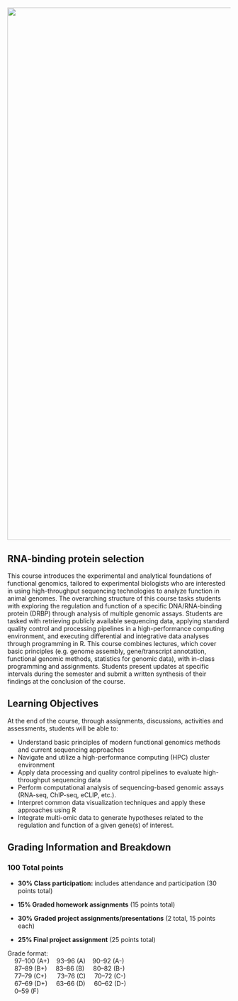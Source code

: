  # <img src="Images/RBP_Data_Overview.jpg" width="1200px">

## RNA-binding protein selection

This course introduces the experimental and analytical foundations of functional genomics, tailored to experimental biologists who are interested in using high-throughput sequencing technologies to analyze function in animal genomes. The overarching structure of this course tasks students with exploring the regulation and function of a specific DNA/RNA-binding protein (DRBP) through analysis of multiple genomic assays. Students are tasked with retrieving publicly available sequencing data, applying standard quality control and processing pipelines in a high-performance computing environment, and executing differential and integrative data analyses through programming in R. This course combines lectures, which cover basic principles (e.g. genome assembly, gene/transcript annotation, functional genomic methods, statistics for genomic data), with in-class programming and assignments. Students present updates at specific intervals during the semester and submit a written synthesis of their findings at the conclusion of the course.

## Learning Objectives

At the end of the course, through assignments, discussions, activities and assessments, students will be able to:
- Understand basic principles of modern functional genomics methods and current sequencing approaches 
- Navigate and utilize a high-performance computing (HPC) cluster environment
- Apply data processing and quality control pipelines to evaluate high-throughput sequencing data 
- Perform computational analysis of sequencing-based genomic assays (RNA-seq, ChIP-seq, eCLIP, etc.). 
- Interpret common data visualization techniques and apply these approaches using R 
- Integrate multi-omic data to generate hypotheses related to the regulation and function of a given gene(s) of interest.


## Grading Information and Breakdown

### 100 Total points  

- **30% Class participation:** includes attendance and participation (30 points total)

- **15% Graded homework assignments** (15 points total)

- **30% Graded project assignments/presentations** (2 total, 15 points each)

- **25% Final project assignment** (25 points total)  
  

Grade format:  
    97–100 (A+)    93–96 (A)    90–92 (A-)       
    87–89  (B+)     83–86 (B)     80–82 (B-)  
    77–79  (C+)      73–76 (C)     70–72 (C-)  
    67–69  (D+)     63–66 (D)     60–62 (D-)  
    0–59   (F)
